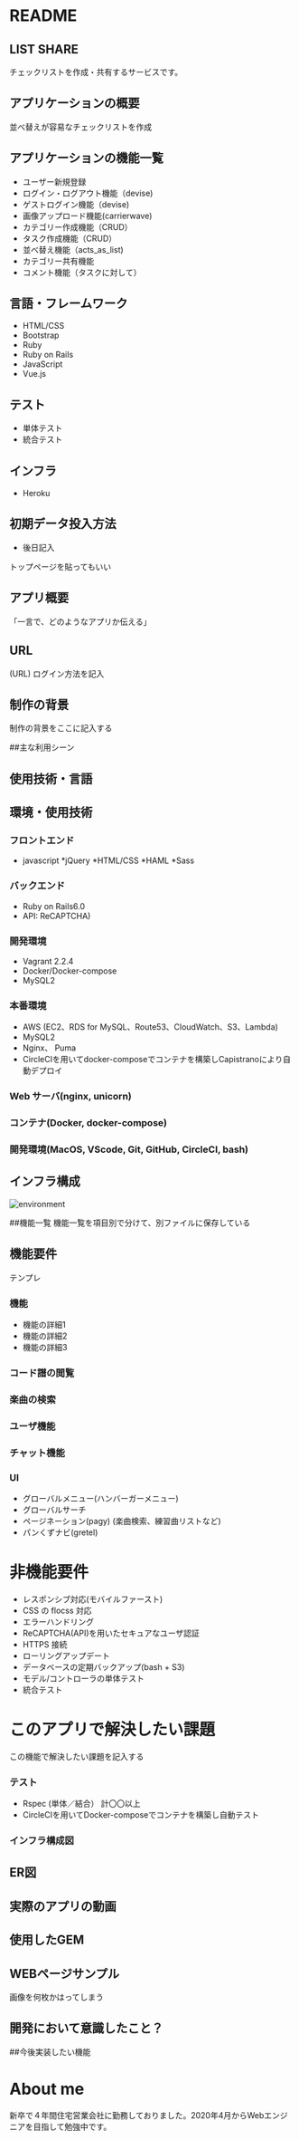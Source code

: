 # README

## LIST SHARE
チェックリストを作成・共有するサービスです。

## アプリケーションの概要
並べ替えが容易なチェックリストを作成

## アプリケーションの機能一覧
- ユーザー新規登録
- ログイン・ログアウト機能（devise)
- ゲストログイン機能（devise)
- 画像アップロード機能(carrierwave)
- カテゴリー作成機能（CRUD）
- タスク作成機能（CRUD）
- 並べ替え機能（acts_as_list)
- カテゴリー共有機能
- コメント機能（タスクに対して）

## 言語・フレームワーク
- HTML/CSS
- Bootstrap
- Ruby
- Ruby on Rails
- JavaScript
- Vue.js

## テスト
- 単体テスト
- 統合テスト

## インフラ
- Heroku

## 初期データ投入方法
- 後日記入


トップページを貼ってもいい

## アプリ概要
「一言で、どのようなアプリか伝える」


## URL
(URL)
ログイン方法を記入


## 制作の背景
制作の背景をここに記入する

##主な利用シーン



## 使用技術・言語
## 環境・使用技術

### フロントエンド
* javascript
*jQuery 
*HTML/CSS 
*HAML 
*Sass

### バックエンド
- Ruby on Rails6.0
- API: ReCAPTCHA)

### 開発環境
* Vagrant 2.2.4
* Docker/Docker-compose
* MySQL2

### 本番環境
* AWS (EC2、RDS for MySQL、Route53、CloudWatch、S3、Lambda)
* MySQL2
* Nginx、 Puma
* CircleCIを用いてdocker-composeでコンテナを構築しCapistranoにより自動デプロイ

### Web サーバ(nginx, unicorn)

### コンテナ(Docker, docker-compose)

### 開発環境(MacOS, VScode, Git, GitHub, CircleCI, bash)

## インフラ構成

![environment](./public/images/GrassChords_Env.png)


##機能一覧
機能一覧を項目別で分けて、別ファイルに保存している



## 機能要件

テンプレ
### 機能
- 機能の詳細1
- 機能の詳細2
- 機能の詳細3

### コード譜の閲覧
### 楽曲の検索
### ユーザ機能
### チャット機能
### UI
- グローバルメニュー(ハンバーガーメニュー)
- グローバルサーチ
- ページネーション(pagy) (楽曲検索、練習曲リストなど)
- パンくずナビ(gretel)




# 非機能要件
- レスポンシブ対応(モバイルファースト)
- CSS の flocss 対応
- エラーハンドリング
- ReCAPTCHA(API)を用いたセキュアなユーザ認証
- HTTPS 接続
- ローリングアップデート
- データベースの定期バックアップ(bash + S3)
- モデル/コントローラの単体テスト
- 統合テスト

# このアプリで解決したい課題
この機能で解決したい課題を記入する


### テスト
* Rspec (単体／結合） 計〇〇以上
* CircleCIを用いてDocker-composeでコンテナを構築し自動テスト

### インフラ構成図

## ER図

## 実際のアプリの動画

## 使用したGEM

## WEBページサンプル
画像を何枚かはってしまう

## 開発において意識したこと？

##今後実装したい機能

# About me
新卒で４年間住宅営業会社に勤務しておりました。2020年4月からWebエンジニアを目指して勉強中です。
